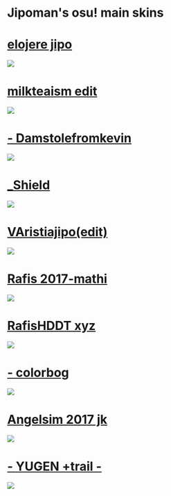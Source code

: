# Jipoman's osu! main skins

# [elojere jipo](https://drive.google.com/uc?id=103GUW7ky68BxYnGR2m_JwrZDlc6wI3Yy&export=download)
![](https://i.imgur.com/eb7DHHW.jpg)

# [milkteaism edit](https://drive.google.com/file/d/19rb_ZZXrhDUXOWIpoo51uJ4LNvfPLlw3/view)
![](https://i.imgur.com/yZkVmOf.jpg)

# [- Damstolefromkevin](https://drive.google.com/file/d/1Z34YjtKHoIzDkJMuNF9hQ9_Dns9Fc0Bt/view)
![](https://i.imgur.com/OJxdwYa.jpg)

# [_Shield](https://drive.google.com/file/d/14d-h3FmlFcz5suiS-OcYj5kBiu9m8rfF/view)
![](https://i.imgur.com/Uk9ut3G.jpeg)

# [VAristiajipo(edit)](https://drive.google.com/file/d/1gyzj9VSJla3aPPYhuP5aLmotxW6glrIY/view)
![](https://i.imgur.com/RugocGD.jpeg)

# [Rafis 2017-mathi](https://drive.google.com/file/d/1hb1m4XKV0sjIierJrDQWrluSLavidoup/view)
![](https://i.imgur.com/XxxnA7J.jpg)

# [RafisHDDT xyz](https://drive.google.com/file/d/18dd11VwxRF_O5y-OuSuDrU0LBfMPF3_j/view)
![](https://i.imgur.com/EkbTdMu.jpg)

# [- colorbog](https://drive.google.com/file/d/1f-o-8fx8eM3Sw56wCu2DsFhDU-xA-cnA/view)
![](https://i.imgur.com/5y2386u.png)

# [Angelsim 2017 jk](https://drive.google.com/file/d/1oWENTK8ienVfbLTTp59YCD4eG42_NwFK/view)
![](https://i.imgur.com/jDUK2q1.png)

# [- YUGEN +trail -](https://drive.google.com/file/d/1_e3etXJuY-4JbeMHtw7KYU6cM6qnRx46/view)
![](https://i.imgur.com/aizzIGl.png)

